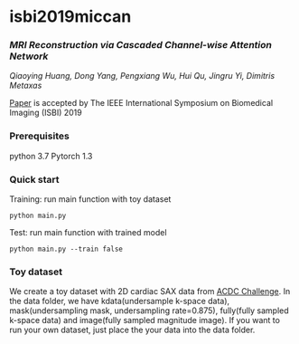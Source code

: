 # isbi2019miccan

### *MRI Reconstruction via Cascaded Channel-wise Attention Network*
*Qiaoying Huang, Dong Yang, Pengxiang Wu, Hui Qu, Jingru Yi, Dimitris Metaxas*

[Paper](https://arxiv.org/abs/1810.08229) is accepted by The IEEE International Symposium on Biomedical Imaging (ISBI) 2019

### Prerequisites
python 3.7
Pytorch 1.3

### Quick start
Training: run main function with toy dataset
```
python main.py
```
Test: run main function with trained model
```
python main.py --train false
```

### Toy dataset
We create a toy dataset with 2D cardiac SAX data from [ACDC Challenge](https://www.creatis.insa-lyon.fr/Challenge/acdc/). In the data folder, we have kdata(undersample k-space data), mask(undersampling mask, undersampling rate=0.875), fully(fully sampled k-space data) and image(fully sampled magnitude image). If you want to run your own dataset, just place the your data into the data folder.